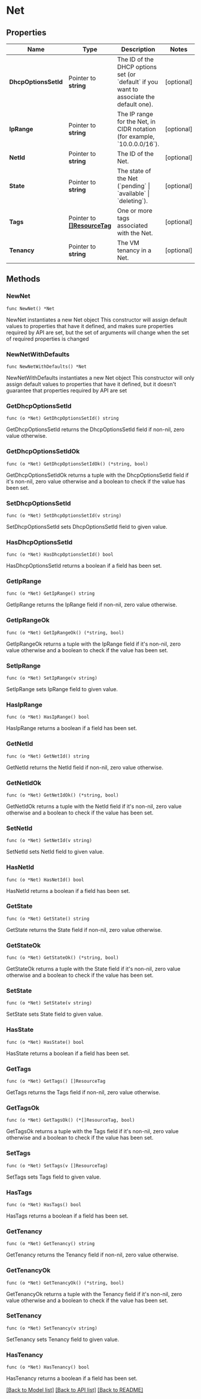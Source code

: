 # Net

## Properties

Name | Type | Description | Notes
------------ | ------------- | ------------- | -------------
**DhcpOptionsSetId** | Pointer to **string** | The ID of the DHCP options set (or &#x60;default&#x60; if you want to associate the default one). | [optional] 
**IpRange** | Pointer to **string** | The IP range for the Net, in CIDR notation (for example, &#x60;10.0.0.0/16&#x60;). | [optional] 
**NetId** | Pointer to **string** | The ID of the Net. | [optional] 
**State** | Pointer to **string** | The state of the Net (&#x60;pending&#x60; \\| &#x60;available&#x60; \\| &#x60;deleting&#x60;). | [optional] 
**Tags** | Pointer to [**[]ResourceTag**](ResourceTag.md) | One or more tags associated with the Net. | [optional] 
**Tenancy** | Pointer to **string** | The VM tenancy in a Net. | [optional] 

## Methods

### NewNet

`func NewNet() *Net`

NewNet instantiates a new Net object
This constructor will assign default values to properties that have it defined,
and makes sure properties required by API are set, but the set of arguments
will change when the set of required properties is changed

### NewNetWithDefaults

`func NewNetWithDefaults() *Net`

NewNetWithDefaults instantiates a new Net object
This constructor will only assign default values to properties that have it defined,
but it doesn't guarantee that properties required by API are set

### GetDhcpOptionsSetId

`func (o *Net) GetDhcpOptionsSetId() string`

GetDhcpOptionsSetId returns the DhcpOptionsSetId field if non-nil, zero value otherwise.

### GetDhcpOptionsSetIdOk

`func (o *Net) GetDhcpOptionsSetIdOk() (*string, bool)`

GetDhcpOptionsSetIdOk returns a tuple with the DhcpOptionsSetId field if it's non-nil, zero value otherwise
and a boolean to check if the value has been set.

### SetDhcpOptionsSetId

`func (o *Net) SetDhcpOptionsSetId(v string)`

SetDhcpOptionsSetId sets DhcpOptionsSetId field to given value.

### HasDhcpOptionsSetId

`func (o *Net) HasDhcpOptionsSetId() bool`

HasDhcpOptionsSetId returns a boolean if a field has been set.

### GetIpRange

`func (o *Net) GetIpRange() string`

GetIpRange returns the IpRange field if non-nil, zero value otherwise.

### GetIpRangeOk

`func (o *Net) GetIpRangeOk() (*string, bool)`

GetIpRangeOk returns a tuple with the IpRange field if it's non-nil, zero value otherwise
and a boolean to check if the value has been set.

### SetIpRange

`func (o *Net) SetIpRange(v string)`

SetIpRange sets IpRange field to given value.

### HasIpRange

`func (o *Net) HasIpRange() bool`

HasIpRange returns a boolean if a field has been set.

### GetNetId

`func (o *Net) GetNetId() string`

GetNetId returns the NetId field if non-nil, zero value otherwise.

### GetNetIdOk

`func (o *Net) GetNetIdOk() (*string, bool)`

GetNetIdOk returns a tuple with the NetId field if it's non-nil, zero value otherwise
and a boolean to check if the value has been set.

### SetNetId

`func (o *Net) SetNetId(v string)`

SetNetId sets NetId field to given value.

### HasNetId

`func (o *Net) HasNetId() bool`

HasNetId returns a boolean if a field has been set.

### GetState

`func (o *Net) GetState() string`

GetState returns the State field if non-nil, zero value otherwise.

### GetStateOk

`func (o *Net) GetStateOk() (*string, bool)`

GetStateOk returns a tuple with the State field if it's non-nil, zero value otherwise
and a boolean to check if the value has been set.

### SetState

`func (o *Net) SetState(v string)`

SetState sets State field to given value.

### HasState

`func (o *Net) HasState() bool`

HasState returns a boolean if a field has been set.

### GetTags

`func (o *Net) GetTags() []ResourceTag`

GetTags returns the Tags field if non-nil, zero value otherwise.

### GetTagsOk

`func (o *Net) GetTagsOk() (*[]ResourceTag, bool)`

GetTagsOk returns a tuple with the Tags field if it's non-nil, zero value otherwise
and a boolean to check if the value has been set.

### SetTags

`func (o *Net) SetTags(v []ResourceTag)`

SetTags sets Tags field to given value.

### HasTags

`func (o *Net) HasTags() bool`

HasTags returns a boolean if a field has been set.

### GetTenancy

`func (o *Net) GetTenancy() string`

GetTenancy returns the Tenancy field if non-nil, zero value otherwise.

### GetTenancyOk

`func (o *Net) GetTenancyOk() (*string, bool)`

GetTenancyOk returns a tuple with the Tenancy field if it's non-nil, zero value otherwise
and a boolean to check if the value has been set.

### SetTenancy

`func (o *Net) SetTenancy(v string)`

SetTenancy sets Tenancy field to given value.

### HasTenancy

`func (o *Net) HasTenancy() bool`

HasTenancy returns a boolean if a field has been set.


[[Back to Model list]](../README.md#documentation-for-models) [[Back to API list]](../README.md#documentation-for-api-endpoints) [[Back to README]](../README.md)


